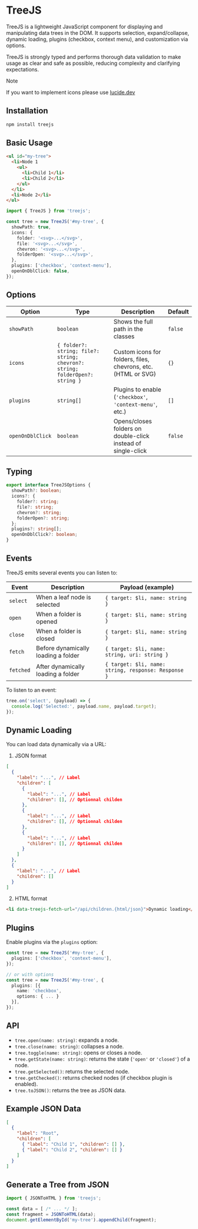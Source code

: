 # TreeJS

TreeJS is a lightweight JavaScript component for displaying and manipulating data trees in the DOM. It supports selection, expand/collapse, dynamic loading, plugins (checkbox, context menu), and customization via options.

TreeJS is strongly typed and performs thorough data validation to make usage as clear and safe as possible, reducing complexity and clarifying expectations.

> [!NOTE]
> If you want to implement icons please use [lucide.dev](https://lucide.dev/icons/)

## Installation

```bash
npm install treejs
```

## Basic Usage

```html
<ul id="my-tree">
  <li>Node 1
    <ul>
      <li>Child 1</li>
      <li>Child 2</li>
    </ul>
  </li>
  <li>Node 2</li>
</ul>
```

```typescript
import { TreeJS } from 'treejs';

const tree = new TreeJS('#my-tree', {
  showPath: true,
  icons: {
    folder: '<svg>...</svg>',
    file: '<svg>...</svg>',
    chevron: '<svg>...</svg>',
    folderOpen: '<svg>...</svg>',
  },
  plugins: ['checkbox', 'context-menu'],
  openOnDblClick: false,
});
```

## Options

| Option           | Type                                      | Description                                                                                 | Default    |
| ---------------- | ----------------------------------------- | ------------------------------------------------------------------------------------------- | ---------- |
| `showPath`       | `boolean`                                 | Shows the full path in the classes                                                          | `false`    |
| `icons`          | `{ folder?: string; file?: string; chevron?: string; folderOpen?: string }` | Custom icons for folders, files, chevrons, etc. (HTML or SVG)                               | `{}`       |
| `plugins`        | `string[]`                                | Plugins to enable (`'checkbox'`, `'context-menu'`, etc.)                                    | `[]`       |
| `openOnDblClick` | `boolean`                                 | Opens/closes folders on double-click instead of single-click                                | `false`    |

## Typing

```typescript
export interface TreeJSOptions {
  showPath?: boolean;
  icons?: {
    folder?: string;
    file?: string;
    chevron?: string;
    folderOpen?: string;
  };
  plugins?: string[];
  openOnDblClick?: boolean;
}
```

## Events

TreeJS emits several events you can listen to:

| Event      | Description                                                                                 | Payload (example)                |
|------------|--------------------------------------------------------------------------------------------|----------------------------------|
| `select`   | When a leaf node is selected                                                               | `{ target: $li, name: string }`  |
| `open`     | When a folder is opened                                                                    | `{ target: $li, name: string }`  |
| `close`    | When a folder is closed                                                                    | `{ target: $li, name: string }`  |
| `fetch`    | Before dynamically loading a folder                                                        | `{ target: $li, name: string, uri: string }` |
| `fetched`  | After dynamically loading a folder                                                         | `{ target: $li, name: string, response: Response }` |

To listen to an event:

```typescript
tree.on('select', (payload) => {
  console.log('Selected:', payload.name, payload.target);
});
```

## Dynamic Loading

You can load data dynamically via a URL:

1. JSON format

```json
[
  {
    "label": "...", // Label
    "children": [
      {
        "label": "...", // Label
        "children": [], // Optionnal childen
      },
      {
        "label": "...", // Label
        "children": [], // Optionnal childen
      },
      {
        "label": "...", // Label
        "children": [], // Optionnal childen
      }
    ]
  },
  {
    "label": "...", // Label
    "children": []
  }
]
```

2. HTML format

```html
<li data-treejs-fetch-url="/api/children.{html/json}">Dynamic loading</li>
```

## Plugins

Enable plugins via the `plugins` option:

```typescript
const tree = new TreeJS('#my-tree', {
  plugins: ['checkbox', 'context-menu'],
});

// or with options
const tree = new TreeJS('#my-tree', {
  plugins: [{
    name: 'checkbox',
    options: { ... }
  }],
});
```

## API

- `tree.open(name: string)`: expands a node.
- `tree.close(name: string)`: collapses a node.
- `tree.toggle(name: string)`: opens or closes a node.
- `tree.getState(name: string)`: returns the state (`'open'` or `'closed'`) of a node.
- `tree.getSelected()`: returns the selected node.
- `tree.getChecked()`: returns checked nodes (if checkbox plugin is enabled).
- `tree.toJSON()`: returns the tree as JSON data.

## Example JSON Data

```json
[
  {
    "label": "Root",
    "children": [
      { "label": "Child 1", "children": [] },
      { "label": "Child 2", "children": [] }
    ]
  }
]
```

## Generate a Tree from JSON

```typescript
import { JSONToHTML } from 'treejs';

const data = [ /* ... */ ];
const fragment = JSONToHTML(data);
document.getElementById('my-tree').appendChild(fragment);
```

